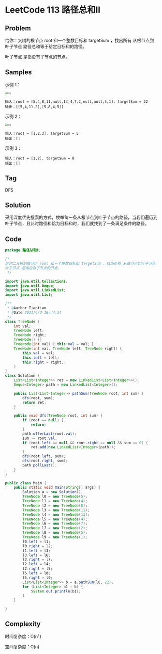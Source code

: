 # LeetCode 113 路径总和Ⅱ

## Problem

给你二叉树的根节点 root 和一个整数目标和 targetSum ，找出所有 从根节点到叶子节点 路径总和等于给定目标和的路径。

叶子节点 是指没有子节点的节点。

## Samples

示例 1：

<img src="https://assets.leetcode.com/uploads/2021/01/18/pathsumii1.jpg" alt="img" style="zoom:50%;" /> 

```
输入：root = [5,4,8,11,null,13,4,7,2,null,null,5,1], targetSum = 22
输出：[[5,4,11,2],[5,8,4,5]]
```

示例 2：

<img src="https://assets.leetcode.com/uploads/2021/01/18/pathsum2.jpg" alt="img" style="zoom:50%;" /> 

```
输入：root = [1,2,3], targetSum = 5
输出：[]
```


示例 3：

```
输入：root = [1,2], targetSum = 0
输出：[]
```

## Tag

DFS

## Solution

采用深度优先搜索的方式，枚举每一条从根节点到叶子节点的路径。当我们遍历到叶子节点，且此时路径和恰为目标和时，我们就找到了一条满足条件的路径。

## Code

```java
package 路径总和Ⅱ;

/*
给你二叉树的根节点 root 和一个整数目标和 targetSum ，找出所有 从根节点到叶子节点 路径总和等于给定目标和的路径。
叶子节点 是指没有子节点的节点。
 */

import java.util.Collections;
import java.util.Deque;
import java.util.LinkedList;
import java.util.List;

/**
 * @Author Tiantian
 * @Date 2021/4/3 16:44:34
 */
class TreeNode {
    int val;
    TreeNode left;
    TreeNode right;
    TreeNode() {}
    TreeNode(int val) { this.val = val; }
    TreeNode(int val, TreeNode left, TreeNode right) {
        this.val = val;
        this.left = left;
        this.right = right;
    }
}
class Solution {
    List<List<Integer>> ret = new LinkedList<List<Integer>>();
    Deque<Integer> path = new LinkedList<Integer>();

    public List<List<Integer>> pathSum(TreeNode root, int sum) {
        dfs(root, sum);
        return ret;
    }

    public void dfs(TreeNode root, int sum) {
        if (root == null) {
            return;
        }
        path.offerLast(root.val);
        sum -= root.val;
        if (root.left == null && root.right == null && sum == 0) {
            ret.add(new LinkedList<Integer>(path));
        }
        dfs(root.left, sum);
        dfs(root.right, sum);
        path.pollLast();
    }
}

public class Main {
    public static void main(String[] args) {
        Solution a = new Solution();
        TreeNode l0 = new TreeNode(5);
        TreeNode l1 = new TreeNode(4);
        TreeNode l2 = new TreeNode(8);
        TreeNode l3 = new TreeNode(11);
        TreeNode l4 = new TreeNode(13);
        TreeNode l5 = new TreeNode(4);
        TreeNode l6 = new TreeNode(7);
        TreeNode l7 = new TreeNode(2);
        TreeNode l8 = new TreeNode(5);
        TreeNode l9 = new TreeNode(1);
        l0.left = l1;
        l0.right = l2;
        l1.left = l3;
        l3.left = l6;
        l3.right = l7;
        l2.left = l4;
        l2.right = l5;
        l5.left = l8;
        l5.right = l9;
        List<List<Integer>> b = a.pathSum(l0, 22);
        for (List<Integer> b1 : b) {
            System.out.println(b1);
        }
    }

}
```

## Complexity

时间复杂度：O(n²)

空间复杂度：O(n)